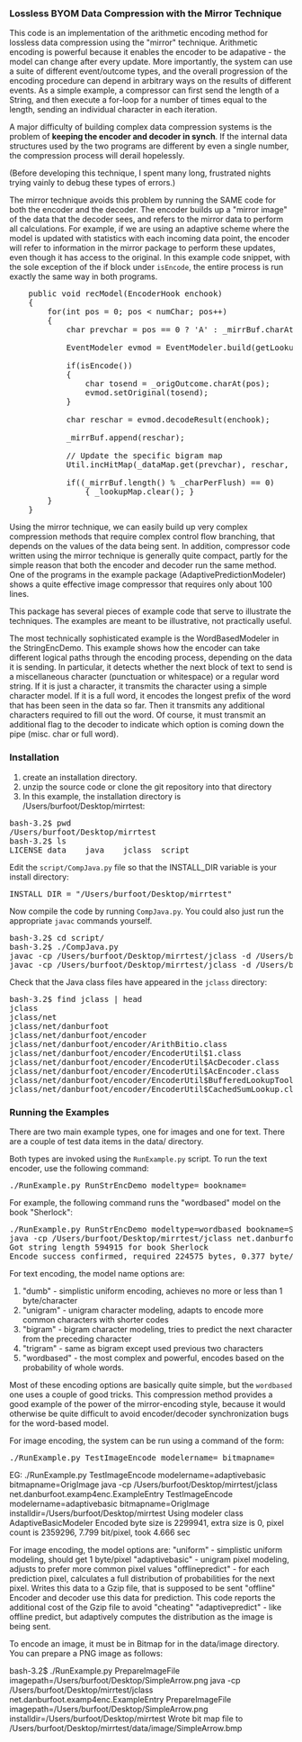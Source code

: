 
### Lossless BYOM Data Compression with the Mirror Technique

This code is an implementation of the arithmetic encoding method for lossless data compression using the "mirror" technique.
Arithmetic encoding is powerful because it enables the encoder to be adapative - the model can change after every update.
More importantly, the system can use a suite of different event/outcome types,
	and the overall progression of the encoding procedure
	can depend in arbitrary ways on the results of different events. 
As a simple example, a compressor can first send the length of a String, 
	and then execute a for-loop for a number of times equal to the length, 
	sending an individual character in each iteration.
	
A major difficulty of building complex data compression systems
	is the problem of **keeping the encoder and decoder in synch**.
If the internal data structures used by the two programs
	are different by even a single number,
	the compression process will derail hopelessly.

(Before developing this technique, 
	I spent many long, frustrated nights trying vainly to debug
	these types of errors.)
 
The mirror technique avoids this problem by running the SAME code for both the encoder and the decoder.
The encoder builds up a "mirror image" of the data that the decoder sees,
	and refers to the mirror data to perform all calculations. 
For example, if we are using an adaptive scheme where
	the model is updated with statistics with each incoming data point,
	the encoder will refer to information in the mirror package
	to perform these updates, 
	even though it has access to the original.
In this example code snippet,
	with the sole exception of the if block under `isEncode`,
	the entire process is run exactly the same way in both programs.	
	
<pre>
	public void recModel(EncoderHook enchook)
	{
		for(int pos = 0; pos < numChar; pos++)
		{
			char prevchar = pos == 0 ? 'A' : _mirrBuf.charAt(pos-1);
			
			EventModeler<Character> evmod = EventModeler.build(getLookupMap(prevchar));
			
			if(isEncode())
			{ 
				char tosend = _origOutcome.charAt(pos);	
				evmod.setOriginal(tosend);
			}

			char reschar = evmod.decodeResult(enchook);
			
			_mirrBuf.append(reschar);
			
			// Update the specific bigram map
			Util.incHitMap(_dataMap.get(prevchar), reschar, 1);
			
			if((_mirrBuf.length() % _charPerFlush) == 0)
				{ _lookupMap.clear(); }
		}
	}	
</pre>
	
	
	
	
Using the mirror technique, we can easily build up very complex compression methods
	that require complex control flow branching, that depends on the 
	values of the data being sent.
In addition, compressor code written using the mirror technique is generally quite compact,
	partly for the simple reason that both the encoder and decoder run the same method.
One of the programs in the example package (AdaptivePredictionModeler)
	shows a quite effective image compressor that requires only about 100 lines. 
	
This package has several pieces of example code that serve to illustrate the techniques.
The examples are meant to be illustrative, not practically useful.

The most technically sophisticated example is the WordBasedModeler in the StringEncDemo.
This example shows how the encoder can take different logical paths 
	through the encoding process, depending on the data it is sending. 
In particular, it detects whether the next block of text to send is a 
	miscellaneous character (punctuation or whitespace) or a regular word string. 
If it is just a character,
	it transmits the character using a simple character model. 
If it is a full word,
	it encodes the longest prefix of the word that has been seen in the data so far.
Then it transmits any additional characters required to fill out the word. 
Of course, it must transmit an additional flag to the decoder to indicate
	which option is coming down the pipe (misc. char or full word).


### Installation

1. create an installation directory. 
1. unzip the source code or clone the git repository into that directory
1. In this example, the installation directory is /Users/burfoot/Desktop/mirrtest:


<pre>
bash-3.2$ pwd
/Users/burfoot/Desktop/mirrtest
bash-3.2$ ls
LICENSE	data	java	jclass	script
</pre>

Edit the `script/CompJava.py` file so that the INSTALL_DIR variable is your install directory:

<pre>
INSTALL_DIR = "/Users/burfoot/Desktop/mirrtest"
</pre>

Now compile the code by running `CompJava.py`. You could also just run the appropriate `javac` commands yourself.

<pre>
bash-3.2$ cd script/
bash-3.2$ ./CompJava.py 
javac -cp /Users/burfoot/Desktop/mirrtest/jclass -d /Users/burfoot/Desktop/mirrtest/jclass /Users/burfoot/Desktop/mirrtest/java/encoder/*.java
javac -cp /Users/burfoot/Desktop/mirrtest/jclass -d /Users/burfoot/Desktop/mirrtest/jclass /Users/burfoot/Desktop/mirrtest/java/examp4enc/*.java
</pre>

Check that the Java class files have appeared in the `jclass` directory:

<pre>
bash-3.2$ find jclass | head
jclass
jclass/net
jclass/net/danburfoot
jclass/net/danburfoot/encoder
jclass/net/danburfoot/encoder/ArithBitio.class
jclass/net/danburfoot/encoder/EncoderUtil$1.class
jclass/net/danburfoot/encoder/EncoderUtil$AcDecoder.class
jclass/net/danburfoot/encoder/EncoderUtil$AcEncoder.class
jclass/net/danburfoot/encoder/EncoderUtil$BufferedLookupTool.class
jclass/net/danburfoot/encoder/EncoderUtil$CachedSumLookup.class
</pre>

### Running the Examples

There are two main example types, one for images and one for text. 
There are a couple of test data items in the data/ directory.

Both types are invoked using the `RunExample.py` script. To run the text encoder, use the following command:

<pre>
./RunExample.py RunStrEncDemo modeltype=<modelname> bookname=<bookname>
</pre>

For example, the following command runs the "wordbased" model on the book "Sherlock":

<pre>
./RunExample.py RunStrEncDemo modeltype=wordbased bookname=Sherlock
java -cp /Users/burfoot/Desktop/mirrtest/jclass net.danburfoot.examp4enc.ExampleEntry RunStrEncDemo modeltype=wordbased bookname=Sherlock installdir=/Users/burfoot/Desktop/mirrtest
Got string length 594915 for book Sherlock
Encode success confirmed, required 224575 bytes, 0.377 byte/char, took 4.242 sec
</pre>


For text encoding, the model name options are:

1. "dumb"  - simplistic uniform encoding, achieves no more or less than 1 byte/character
1. "unigram" - unigram character modeling, adapts to encode more common characters with shorter codes
1. "bigram" - bigram character modeling, tries to predict the next character from the preceding character
1. "trigram" - same as bigram except used previous two characters
1. "wordbased" - the most complex and powerful, encodes based on the probability of whole words. 

Most of these encoding options are basically quite simple, but the `wordbased` one uses a couple of good tricks.
This compression method provides a good example of the power of the mirror-encoding style,
	because it would otherwise be quite difficult to avoid encoder/decoder synchronization bugs for the word-based model. 
	
For image encoding, the system can be run using a command of the form:

<pre>
./RunExample.py TestImageEncode modelername=<modelname> bitmapname=<bitmapname>
</pre>

EG:
./RunExample.py TestImageEncode modelername=adaptivebasic bitmapname=OrigImage
java -cp /Users/burfoot/Desktop/mirrtest/jclass net.danburfoot.examp4enc.ExampleEntry TestImageEncode modelername=adaptivebasic bitmapname=OrigImage installdir=/Users/burfoot/Desktop/mirrtest
Using modeler class AdaptiveBasicModeler
Encoded byte size is 2299941, extra size is 0, pixel count is 2359296,  7.799 bit/pixel, took 4.666 sec

For image encoding, the model options are:
"uniform" - simplistic uniform modeling, should get 1 byte/pixel
"adaptivebasic" - unigram pixel modeling, adjusts to prefer more common pixel values
"offlinepredict" - for each prediction pixel, calculates a full distribution of probabilities for the next pixel. 
	Writes this data to a Gzip file, that is supposed to be sent "offline"
	Encoder and decoder use this data for prediction.
	This code reports the additional cost of the Gzip file to avoid "cheating"
"adaptivepredict" - like offline predict, but adaptively computes the distribution as the image is being sent.

To encode an image, it must be in Bitmap for in the data/image directory. You can prepare a PNG image as follows:

bash-3.2$ ./RunExample.py PrepareImageFile imagepath=/Users/burfoot/Desktop/SimpleArrow.png
java -cp /Users/burfoot/Desktop/mirrtest/jclass net.danburfoot.examp4enc.ExampleEntry PrepareImageFile imagepath=/Users/burfoot/Desktop/SimpleArrow.png installdir=/Users/burfoot/Desktop/mirrtest
Wrote bit map file to /Users/burfoot/Desktop/mirrtest/data/image/SimpleArrow.bmp


